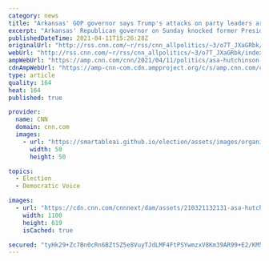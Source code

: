 ```yaml
---
category: news
title: "Arkansas' GOP governor says Trump's attacks on party leaders are 'divisive' and 'not helpful'"
excerpt: "Arkansas' Republican governor on Sunday knocked former President Donald Trump's recent attacks on top party leaders as \"divisive\" and unhelpful for elected GOP officials around the country.\n    \n"
publishedDateTime: 2021-04-11T15:26:28Z
originalUrl: "http://rss.cnn.com/~r/rss/cnn_allpolitics/~3/o7T_JXaGRbk/index.html"
webUrl: "http://rss.cnn.com/~r/rss/cnn_allpolitics/~3/o7T_JXaGRbk/index.html"
ampWebUrl: "https://amp.cnn.com/cnn/2021/04/11/politics/asa-hutchinson-trump-attacks-republican-party-cnntv/index.html"
cdnAmpWebUrl: "https://amp-cnn-com.cdn.ampproject.org/c/s/amp.cnn.com/cnn/2021/04/11/politics/asa-hutchinson-trump-attacks-republican-party-cnntv/index.html"
type: article
quality: 164
heat: 164
published: true

provider:
  name: CNN
  domain: cnn.com
  images:
    - url: "https://smartableai.github.io/election/assets/images/organizations/cnn.com-50x50.jpg"
      width: 50
      height: 50

topics:
  - Election
  - Democratic Voice

images:
  - url: "https://cdn.cnn.com/cnnnext/dam/assets/210321132131-asa-hutchinson-sotu-intv-3-21-21-super-tease.jpg"
    width: 1100
    height: 619
    isCached: true

secured: "tyHk29+Zc7Bn0cRn6BZtSZ5e8VuyTJdLMF4FtPSYwmzxV8Km39AR99+E2/KM5bqsJRXCOHRhrHKZSwDU9+sOzXfAFYltyjByGIGC7VjwtLd7eKmcqBc+wD4VGgYcBfjN3lvgUrNnv7VqF5lnZQxNymriXvbzInG/jghVUFa0J7R1vMkxRkFg+/UTyZ8s9lLDkxb1eCHnK2yj0ZNg6VWmSvblQ2ngUhA9TAVF7mE3gpY8M6AEklEkQfj8Bfye2UlDwggt6KwE5RgQFe0sY2bfFZSoYsfUbkoG6NSOkAvs1zep4qMomT2U9TmGjlEy2Q7bzcXLGXVn6d0DYH3PfJbtMLpJ70xRUsQQliFVR7QdbVI=;DSJESOQ6mX8XNJMVayI1Kw=="
---
```


